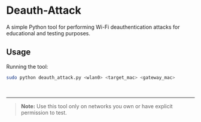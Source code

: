 # Deauth-Attack

A simple Python tool for performing Wi-Fi deauthentication attacks for educational and testing purposes.

## Usage

Running the tool:
```bash
sudo python deauth_attack.py <wlan0> <target_mac> <gateway_mac>
```
<br>

---
> **Note:** Use this tool only on networks you own or have explicit permission to test.
